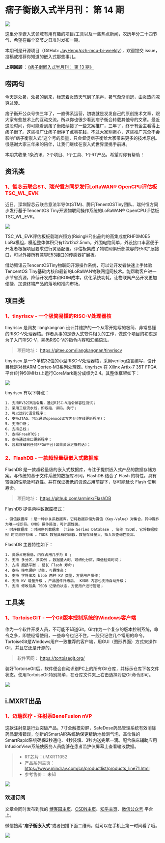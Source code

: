 # 痞子衡嵌入式半月刊： 第 14 期

![](http://henjay724.com/image/cnblogs/pzh_mcu_bi_weekly.PNG)

这里分享嵌入式领域有用有趣的项目/工具以及一些热点新闻，农历年分二十四节气，希望在每个交节之日准时发布一期。

本期刊是开源项目（GitHub: [JayHeng/pzh-mcu-bi-weekly](https://github.com/JayHeng/pzh-mcu-bi-weekly)），欢迎提交 issue，投稿或推荐你知道的嵌入式那些事儿。

**上期回顾** ：[《痞子衡嵌入式半月刊： 第 13 期》](https://www.cnblogs.com/henjay724/p/13455615.html)

## 唠两句

今天是处暑，处暑的到来，标志着炎热天气到了尾声，暑气渐渐消退，由炎热向凉爽过渡。

痞子衡开公众号快三年了，一直佛系运营，初衷就是发发自己的原创技术文章，跟大家有些技术上的互动交流，所以你也很少看到痞子衡会转载其他号的文章。最近这段时间，你可能看到痞子衡陆续接了一些文案推广，三年了，终于有金主看得上痞子衡了。这些推广让痞子衡挣了点零花钱，不过大家别担心，这些推广完全不会影响“痞子衡嵌入式”这个号的质量，只会督促痞子衡给大家带来更多的技术原创。很感谢大家三年来的陪伴，让我们继续在嵌入式世界里携手前进。

本期共收录 1条资讯、2个项目、1个工具、1个RT产品，希望对你有帮助！

## 资讯类

### <font color="red">1、智芯云联合ST、瑞兴恒方同步发行LoRaWAN® OpenCPU评估板TSC_WL_EVK</font>

近日，深圳智芯云联合意法半导体(STM)、腾讯TenentOSTiny团队、瑞兴恒方同步发行基于TencentOS Tiny开源物联网操作系统的LoRaWAN® OpenCPU评估板TSC_WL_EVK。

![](http://henjay724.com/image/biweekly/TSC_WL_EVK.png)

TSC_WL_EVK评估板板载瑞兴恒方(RisingHF)出品的的高集成度RHF0M0E5 LoRa模组，模组整体体积只有12x12x2.5mm，外围电路简单，外设接口丰富便于开发者根据项目要求进行灵活配置。评估板集成了物联网俱乐部兼容的E53扩展接口，可以外接所有兼容E53接口的传感器扩展板。

借助腾讯云TencentOSTiny物联网开源操作系统，可以让开发者快速上手体验TencentOS Tiny基础内核和最新的LoRaWAN物联网组网技术。能帮助客户进一步节省资源，降低开发成本和BOM成本，优化系统功耗，让物联网产品开发更加便捷，加速终端产品的落地和推向市场。

## 项目类

### <font color="red">1、tinyriscv - 一个极简易懂的RISC-V处理器核</font>

tinyriscv 是网友 liangkangnan 设计并维护的一个从零开始写的极简、非常易懂的RISC-V处理器核。作者从事的是嵌入式软件相关的工作，做这个项目的初衷是为了入门RISC-V，熟悉RISC-V的指令内容和汇编语法。

> 项目地址： https://gitee.com/liangkangnan/tinyriscv

tinyriscv 是一个单核32位的小型RISC-V处理器核，采用verilog语言编写，设计目标是对标ARM Cortex-M3系列处理器。tinyriscv 在 Xilinx Artix-7 35T FPGA 平台(时钟50MHz)上运行CoreMark跑分成绩为2.4。其整体框架如下：

![](http://henjay724.com/image/biweekly/tinyriscv_arch.PNG)

tinyriscv 有以下特点：

```text
1. 支持RV32IM指令集，通过RISC-V指令兼容性测试；
2. 采用三级流水线，即取指，译码，执行；
3. 可以运行C语言程序；
4. 支持JTAG，可以通过openocd读写内存(在线更新程序)；
5. 支持中断；
6. 支持总线；
7. 支持FreeRTOS；
8. 支持通过串口更新程序；
9. 容易移植到任何FPGA平台(如果资源足够的话)；
```

### <font color="red">2、FlashDB - 一款超轻量级嵌入式数据库</font>

FlashDB 是一款超轻量级的嵌入式数据库，专注于提供嵌入式产品的数据存储方案。与传统的基于文件系统的数据库不同，FlashDB 结合了 Flash 的特性，具有较强的性能及可靠性。并在保证极低的资源占用前提下，尽可能延长 Flash 使用寿命。

> 项目地址： https://github.com/armink/FlashDB

FlashDB 提供两种数据库模式：

```text
- 键值数据库 ：是一种非关系数据库，它将数据存储为键值（Key-Value）对集合，其中键作为唯一标识符。KVDB 操作简洁，可扩展性强。
- 时序数据库 ：时间序列数据库 （Time Series Database , 简称 TSDB），它将数据按照 时间顺序存储 。TSDB 数据具有时间戳，数据存储量大，插入及查询性能高。
```

FlashDB 主要特性如下：

```text
1. 资源占用极低，内存占用几乎为 0 ;
2. 支持 多分区，多实例 。数据量大时，可细化分区，降低检索时间；
3. 支持 磨损平衡 ，延长 Flash 寿命；
4. 支持 掉电保护 功能，可靠性高；
5. 支持 字符串及 blob 两种 KV 类型，方便用户操作；
6. 支持 KV 增量升级 ，产品固件升级后， KVDB 内容也支持自动升级；
7. 支持 修改每条 TSDB 记录的状态，方便用户进行管理；
```

## 工具类

### <font color="red">1、TortoiseGIT - 一个Git版本控制系统的Windows客户端</font>

作为一个软件开发人员，不可能不知道Git。Git作为一个复杂的版本控制系统，命令之多，即使经常使用，一些命令也记不住，一般只记住几个常用的命令。TortoiseGit是Windows用户一致推荐的客户端，用GUI（图形界面）方式来操作Git，并且它还是开源的。

> 软件官网： https://tortoisegit.org/

装好TortoiseGit后，软件便会自动识别PC上的所有Git仓库，并标示仓库下各文件状态。使用TortoiseGit特别简单，在仓库文件夹上右击选择对应Git命令即可。

![](http://henjay724.com/image/biweekly/TortoiseGit_cmds.PNG)

## i.MXRT出品

### <font color="red">1、迈瑞医疗 - 注射泵BeneFusion nVP</font>

这款注射泵是行业突破产品，7寸全触摸彩屏，SafeDose药品管理系统有效消除药品混淆错误，创新的SmartAIR系统确保更精确地检测气泡，革命性的SmartRapid系统确保2秒通电、4秒装填、3秒内送完第一滴。配合临床辅助应用InfusionView系统使医务人员能够在患者监护仪屏幕上查看输液数据。

> * RT芯片：i.MXRT1052
> * 产品系列主页： https://www.mindray.com/cn/productlist/products_line71.html
> * 参考售价： 未知

![](http://henjay724.com/image/biweekly/Mindary_BeneFusion_nVP.PNG)

### 欢迎订阅

文章会同时发布到我的 [博客园主页](https://www.cnblogs.com/henjay724/)、[CSDN主页](https://blog.csdn.net/henjay724)、[知乎主页](https://www.zhihu.com/people/henjay724)、[微信公众号](http://weixin.sogou.com/weixin?type=1&query=痞子衡嵌入式) 平台上。

微信搜索"__痞子衡嵌入式__"或者扫描下面二维码，就可以在手机上第一时间看了哦。

![](http://henjay724.com/image/github/pzhMcu_qrcode_258x258.jpg)


